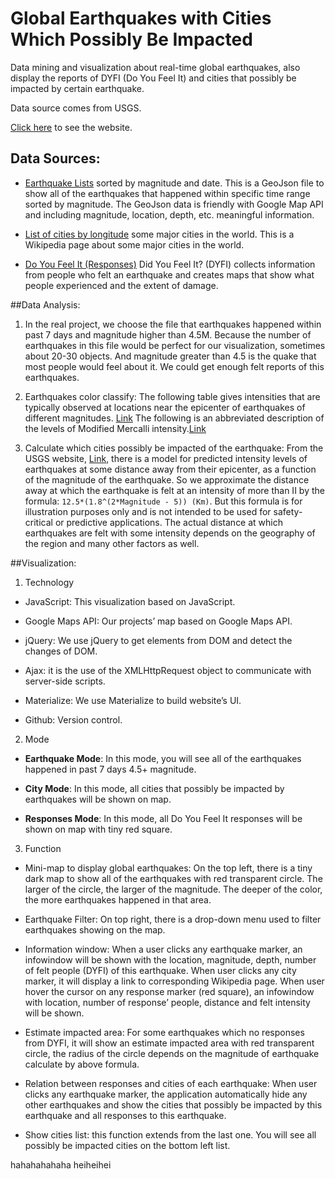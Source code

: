 # Global Earthquakes with Cities Which Possibly Be Impacted

Data mining and visualization about real-time global earthquakes, also display the reports of DYFI (Do You Feel It) and cities that possibly be impacted by certain earthquake.


Data source comes from USGS.

[Click here](https://chenjiezhou.github.io/Global-Earthquake-Visualization/) to see the website.

## Data Sources:
* [Earthquake Lists](https://earthquake.usgs.gov/earthquakes/feed/v1.0/geojson.php) sorted by magnitude and date. This is a GeoJson file to show all of the earthquakes that happened within specific time range sorted by magnitude. The GeoJson data is friendly with Google Map API and including magnitude, location, depth, etc. meaningful information.

* [List of cities by longitude](https://en.wikipedia.org/wiki/List_of_cities_by_longitude) some major cities in the world. This is a Wikipedia page about some major cities in the world.

* [Do You Feel It (Responses)](https://earthquake.usgs.gov/data/dyfi/) Did You Feel It? (DYFI) collects information from people who felt an earthquake and creates maps that show what people experienced and the extent of damage.


##Data Analysis:
1. In the real project, we choose the file that earthquakes happened within past 7 days and magnitude higher than 4.5M. Because the number of earthquakes in this file would be perfect for our visualization, sometimes about 20-30 objects. And magnitude greater than 4.5 is the quake that most people would feel about it. We could get enough felt reports of this earthquakes.

2. Earthquakes color classify:
The following table gives intensities that are typically observed at locations near the epicenter of earthquakes of different magnitudes. [Link](https://earthquake.usgs.gov/learn/topics/mag_vs_int.php )
The following is an abbreviated description of the levels of Modified Mercalli intensity.[Link](https://earthquake.usgs.gov/learn/topics/mercalli.php)

3. Calculate which cities possibly be impacted of the earthquake:
From the USGS website, [Link](https://earthquake.usgs.gov/data/dyfi/background.php), there is a model for predicted intensity levels of earthquakes at some distance away from their epicenter, as a function of the magnitude of the earthquake. So we approximate the distance away at which the earthquake is felt at an intensity of more than II by the formula: `12.5*(1.8^(2*Magnitude - 5)) (Km)`. But this formula is for illustration purposes only and is not intended to be used for safety-critical or predictive applications. The actual distance at which earthquakes are felt with some intensity depends on the geography of the region and many other factors as well.

##Visualization:
1. Technology
 * JavaScript: This visualization based on JavaScript.

 * Google Maps API: Our projects’ map based on Google Maps API.

 * jQuery: We use jQuery to get elements from DOM and detect the changes of DOM.

 * Ajax: it is the use of the XMLHttpRequest object to communicate with server-side scripts.

 * Materialize: We use Materialize to build website’s UI.

 * Github: Version control.

2. Mode
 * **Earthquake Mode**: In this mode, you will see all of the earthquakes happened in past 7 days 4.5+ magnitude.
 * **City Mode**: In this mode, all cities that possibly be impacted by earthquakes will be shown on map.

 * **Responses Mode**: In this mode, all Do You Feel It responses will be shown on map with tiny red square.

3. Function
 * Mini-map to display global earthquakes: On the top left, there is a tiny dark map to show all of the earthquakes with red transparent circle. The larger of the circle, the larger of the magnitude. The deeper of the color, the more earthquakes happened in that area.

 * Earthquake Filter: On top right, there is a drop-down menu used to filter earthquakes showing on the map.

 * Information window: When a user clicks any earthquake marker, an infowindow will be shown with the location, magnitude, depth, number of felt people (DYFI) of this earthquake. When user clicks any city marker, it will display a link to corresponding Wikipedia page. When user hover the cursor on any response marker (red square), an infowindow with location, number of response’ people, distance and felt intensity will be shown.

 * Estimate impacted area: For some earthquakes which no responses from DYFI, it will show an estimate impacted area with red transparent circle, the radius of the circle depends on the magnitude of earthquake calculate by above formula.

 * Relation between responses and cities of each earthquake: When user clicks any earthquake marker, the application automatically hide any other earthquakes and show the cities that possibly be impacted by this earthquake and all responses to this earthquake.

 * Show cities list: this function extends from the last one. You will see all possibly be impacted cities on the bottom left list.

 hahahahahaha
 heiheihei

